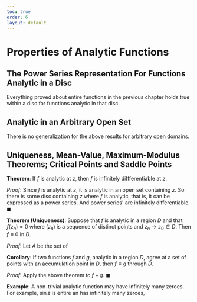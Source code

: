 ```yaml
---
toc: true
order: 6
layout: default
---
```


# Properties of Analytic Functions

## The Power Series Representation For Functions Analytic in a Disc

Everything proved about entire functions in the previous chapter holds true within a disc for functions analytic in that disc.

## Analytic in an Arbitrary Open Set

There is no generalization for the above results for arbitrary open domains.

## Uniqueness, Mean-Value, Maximum-Modulus Theorems; Critical Points and Saddle Points

**Theorem**: If $f$ is analytic at $z$, then $f$ is infinitely diffferentiable at $z$.

*Proof*: Since $f$ is analytic at $z$, it is analytic in an open set containing $z$. So there is some disc containing $z$ where $f$ is analytic, that is, it can be expressed as a power series. And power series' are infinitely differentiable. $\blacksquare$

**Theorem (Uniqueness)**: Suppose that $f$ is analytic in a region $D$ and that $f(z_n) = 0$ where $(z_n)$ is a sequence of distinct points and $z_n \to z_0 \in D$. Then $f \equiv 0$ in $D$.

*Proof*: Let $A$ be the set of 

**Corollary**: If two functions $f$ and $g$, analytic in a region $D$, agree at a set of points with an accumulation point in $D$, then $f \equiv g$ through $D$.

*Proof*: Apply the above theorem to $f - g$. $\blacksquare$

**Example**: A non-trivial analytic function may have infinitely many zeroes. For example, $\sin z$ is entire an has infinitely many zeroes,